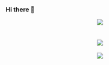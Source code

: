 ### Hi there 👋
<div align="center"> <img src="https://metrics.lecoq.io/yukaiquan?template=classic&config.timezone=Asia%2FShanghai"> </div>
<h1 align="center"> <a href="https://sunguoqi.com/"> <img src="https://readme-typing-svg.herokuapp.com/?lines=本人背景平平;资质平平;相貌平平!&center=true&size=25"> </a> </h1>
<div align="center"> <img src="https://github-readme-stats.vercel.app/api/top-langs/?username=yukaiquan&hide_title=true&hide_border=true&layout=compact&langs_count=6&text_color=000&icon_color=fff&bg_color=0,52fa5a,4dfcff,c64dff&theme=graywhite" /> </div>


<!--
**yukaiquan/yukaiquan** is a ✨ _special_ ✨ repository because its `README.md` (this file) appears on your GitHub profile.

Here are some ideas to get you started:

- 🔭 I’m currently working on ...
- 🌱 I’m currently learning ...
- 👯 I’m looking to collaborate on ...
- 🤔 I’m looking for help with ...
- 💬 Ask me about ...
- 📫 How to reach me: ...
- 😄 Pronouns: ...
- ⚡ Fun fact: ...
-->
